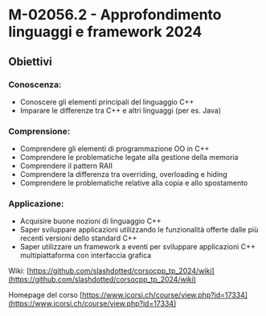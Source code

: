# M-02056.2 - Approfondimento linguaggi e framework 2024


## Obiettivi
### Conoscenza:
- Conoscere gli elementi principali del linguaggio C++
- Imparare le differenze tra C++ e altri linguaggi (per es. Java)
### Comprensione:
- Comprendere gli elementi di programmazione OO in C++
- Comprendere le problematiche legate alla gestione della memoria
- Comprendere il pattern RAII
- Comprendere la differenza tra overriding, overloading e hiding
- Comprendere le problematiche relative alla copia e allo spostamento
### Applicazione:
- Acquisire buone nozioni di linguaggio C++
- Saper sviluppare applicazioni utilizzando le funzionalità offerte dalle più recenti versioni dello standard C++
- Saper utilizzare un framework a eventi per sviluppare applicazioni C++ multipiattaforma con interfaccia grafica

Wiki: [https://github.com/slashdotted/corsocpp_tp_2024/wiki](https://github.com/slashdotted/corsocpp_tp_2024/wiki)

Homepage del corso [https://www.icorsi.ch/course/view.php?id=17334](https://www.icorsi.ch/course/view.php?id=17334)
